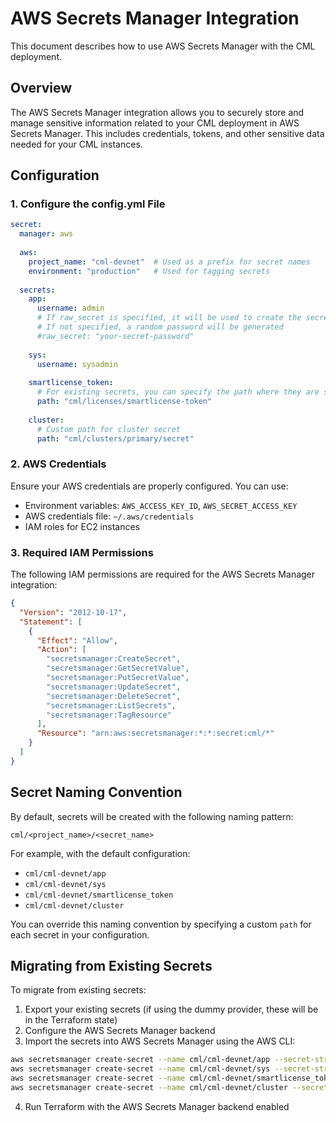 # AWS Secrets Manager Integration

This document describes how to use AWS Secrets Manager with the CML deployment.

## Overview

The AWS Secrets Manager integration allows you to securely store and manage sensitive information 
related to your CML deployment in AWS Secrets Manager. This includes credentials, tokens, and other 
sensitive data needed for your CML instances.

## Configuration

### 1. Configure the config.yml File

```yaml
secret:
  manager: aws
  
  aws:
    project_name: "cml-devnet"  # Used as a prefix for secret names
    environment: "production"   # Used for tagging secrets
    
  secrets:
    app:
      username: admin
      # If raw_secret is specified, it will be used to create the secret in AWS
      # If not specified, a random password will be generated
      #raw_secret: "your-secret-password"
      
    sys:
      username: sysadmin
      
    smartlicense_token:
      # For existing secrets, you can specify the path where they are stored
      path: "cml/licenses/smartlicense-token"
      
    cluster:
      # Custom path for cluster secret
      path: "cml/clusters/primary/secret"
```

### 2. AWS Credentials

Ensure your AWS credentials are properly configured. You can use:

- Environment variables: `AWS_ACCESS_KEY_ID`, `AWS_SECRET_ACCESS_KEY`
- AWS credentials file: `~/.aws/credentials`
- IAM roles for EC2 instances

### 3. Required IAM Permissions

The following IAM permissions are required for the AWS Secrets Manager integration:

```json
{
  "Version": "2012-10-17",
  "Statement": [
    {
      "Effect": "Allow",
      "Action": [
        "secretsmanager:CreateSecret",
        "secretsmanager:GetSecretValue",
        "secretsmanager:PutSecretValue",
        "secretsmanager:UpdateSecret",
        "secretsmanager:DeleteSecret",
        "secretsmanager:ListSecrets",
        "secretsmanager:TagResource"
      ],
      "Resource": "arn:aws:secretsmanager:*:*:secret:cml/*"
    }
  ]
}
```

## Secret Naming Convention

By default, secrets will be created with the following naming pattern:

```
cml/<project_name>/<secret_name>
```

For example, with the default configuration:
- `cml/cml-devnet/app`
- `cml/cml-devnet/sys`
- `cml/cml-devnet/smartlicense_token`
- `cml/cml-devnet/cluster`

You can override this naming convention by specifying a custom `path` for each secret in your configuration.

## Migrating from Existing Secrets

To migrate from existing secrets:

1. Export your existing secrets (if using the dummy provider, these will be in the Terraform state)
2. Configure the AWS Secrets Manager backend
3. Import the secrets into AWS Secrets Manager using the AWS CLI:

```bash
aws secretsmanager create-secret --name cml/cml-devnet/app --secret-string "your-app-password"
aws secretsmanager create-secret --name cml/cml-devnet/sys --secret-string "your-sys-password"
aws secretsmanager create-secret --name cml/cml-devnet/smartlicense_token --secret-string "your-license-token"
aws secretsmanager create-secret --name cml/cml-devnet/cluster --secret-string "your-cluster-secret"
```

4. Run Terraform with the AWS Secrets Manager backend enabled
